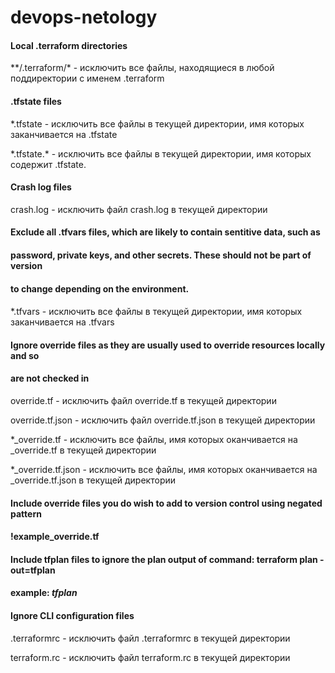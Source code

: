 # devops-netology
#### Local .terraform directories
\**/.terraform/\* - исключить все файлы, находящиеся в любой поддиректории с именем .terraform

#### .tfstate files
\*.tfstate - исключить все файлы в текущей директории, имя которых заканчивается на .tfstate

\*.tfstate.\* - исключить все файлы в текущей директории, имя которых содержит .tfstate.

#### Crash log files
crash.log - исключить файл crash.log в текущей директории

#### Exclude all .tfvars files, which are likely to contain sentitive data, such as
#### password, private keys, and other secrets. These should not be part of version
#### to change depending on the environment.
####
\*.tfvars - исключить все файлы в текущей директории, имя которых заканчивается на .tfvars

#### Ignore override files as they are usually used to override resources locally and so
#### are not checked in
override.tf - исключить файл override.tf в текущей директории

override.tf.json - исключить файл override.tf.json в текущей директории

\*_override.tf - исключить все файлы, имя которых оканчивается на _override.tf в текущей директории

\*_override.tf.json - исключить все файлы, имя которых оканчивается на _override.tf.json в текущей директории


#### Include override files you do wish to add to version control using negated pattern
#### !example_override.tf

#### Include tfplan files to ignore the plan output of command: terraform plan -out=tfplan
#### example: *tfplan*

#### Ignore CLI configuration files
.terraformrc - исключить файл .terraformrc в текущей директории

terraform.rc - исключить файл terraform.rc в текущей директории

